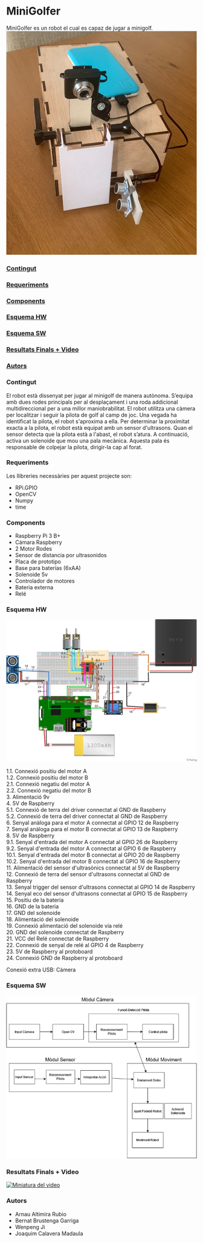# MiniGolfer
MiniGolfer es un robot el cual es capaz de jugar a minigolf.
![Mini_golfer](Imatges/Finals/Mini_golfer_front_2.jpg)

### [Contingut](#contingut)
### [Requeriments](#requeriments)
### [Components](#components)
### [Esquema HW](#esquema-hw)
### [Esquema SW](#esquema-sw)
### [Resultats Finals + Video](#resultats-finals--video)
### [Autors](#autors)

### Contingut

El robot està dissenyat per jugar al minigolf de manera autònoma. S’equipa amb dues rodes principals per al desplaçament i una roda addicional multidireccional per a una millor maniobrabilitat. El robot utilitza una càmera per localitzar i seguir la pilota de golf al camp de joc. Una vegada ha identificat la pilota, el robot s'aproxima a ella.
Per determinar la proximitat exacta a la pilota, el robot està equipat amb un sensor d'ultrasons. Quan el sensor detecta que la pilota està a l'abast, el robot s’atura. A continuació, activa un solenoide que mou una pala mecànica. Aquesta pala és responsable de colpejar la pilota, dirigir-la cap al forat.

### Requeriments
Les llibreries necessàries per aquest projecte son:
- RPi.GPIO
- OpenCV
- Numpy
- time

### Components
- Raspberry Pi 3 B+
- Cámara Raspberry
- 2 Motor Rodes
- Sensor de distancia por ultrasonidos
- Placa de prototipo
- Base para baterías (6xAA)
- Solenoide 5v
- Controlador de motores
- Bateria externa
- Relé

### Esquema HW
![MiniGolfer Hardware Diagram](./HW/MiniGolfer_HW.png)

1.1. Connexió positiu del motor A  
1.2. Connexió positiu del motor B  
2.1. Connexió negatiu del motor A  
2.2. Connexió negatiu del motor B  
3. Alimentació 9v  
4. 5V de Raspberry  
5.1. Connexió de terra del driver connectat al GND de Raspberry  
5.2. Connexió de terra del driver connectat al GND de Raspberry  
6. Senyal anàloga para el motor A connectat al GPIO 12 de Raspberry  
7. Senyal anàloga para el motor B connectat al GPIO 13 de Raspberry  
8. 5V de Raspberry  
9.1. Senyal d'entrada del motor A connectat al GPIO 26 de Raspberry  
9.2. Senyal d'entrada del motor A connectat al GPIO 6 de Raspberry  
10.1. Senyal d'entrada del motor B connectat al GPIO 20 de Raspberry  
10.2. Senyal d'entrada del motor B connectat al GPIO 16 de Raspberry  
11. Alimentació del sensor d'ultrasònics connectat al 5V de Raspberry  
12. Connexió de terra del sensor d'ultrasons connectat al GND de Raspberry  
13. Senyal trigger del sensor d'ultrasons connectat al GPIO 14 de Raspberry  
14. Senyal eco del sensor d'ultrasons connectat al GPIO 15 de Raspberry  
15. Positiu de la bateria  
16. GND de la bateria  
17. GND del solenoide  
18. Alimentació del solenoide  
19. Connexió alimentació del solenoide via relé  
20. GND del solenoide connectat de Raspberry  
21. VCC del Relé connectat de Raspberry  
22. Connexió de senyal de relé al GPIO 4 de Raspberry  
23. 5V de Raspberry al protoboard  
24. Connexió GND de Raspberry al protoboard  

Conexió extra USB: Càmera


### Esquema SW
![Architecture MINIGOLFER](ASW/ArquitecturaSW.png)

### Resultats Finals + Video
[![Miniatura del video](https://img.youtube.com/vi/eHLhcOQ6SlU/0.jpg)](https://www.youtube.com/watch?v=eHLhcOQ6SlU)


### Autors

- Arnau Altimira Rubio
- Bernat Brustenga Garriga
- Wenpeng Ji
- Joaquim Calavera Madaula
